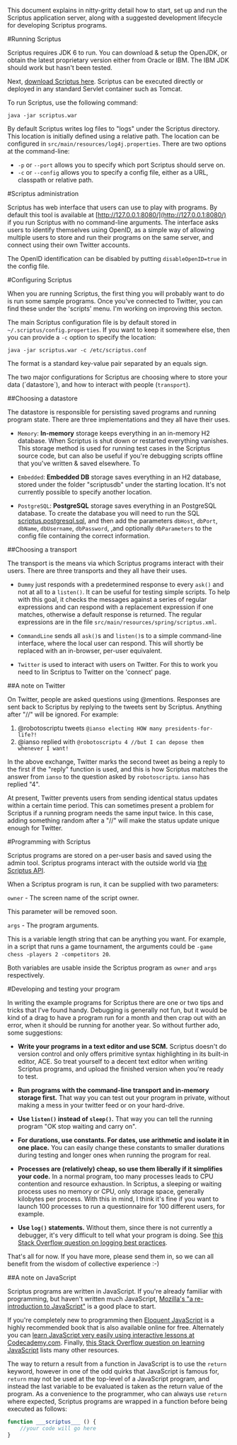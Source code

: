This document explains in nitty-gritty detail how to start, set up and run the Scriptus application server, along with a suggested development lifecycle for developing Scriptus programs.

#Running Scriptus

Scriptus requires JDK 6 to run. You can download & setup the OpenJDK, or obtain the latest proprietary version either from Oracle or IBM. The IBM JDK should work but hasn't been tested.

Next, [download Scriptus here](http://iansopublic.s3.amazonaws.com/scriptus.war). Scriptus can be executed directly or deployed in any standard Servlet container such as Tomcat.

To run Scriptus, use the following command:

`java -jar scriptus.war`

By default Scriptus writes log files to "logs" under the Scriptus directory. This location is initially defined using a relative path. The location can be configured in `src/main/resources/log4j.properties`. There are two options at the command-line:

 *   `-p` or `--port` allows you to specify which port Scriptus should serve on. 
 *   `-c` or `--config` allows you to specify a config file, either as a URL, classpath or relative path.
 
#Scriptus administration

Scriptus has web interface that users can use to play with programs. By default this tool is available at [http://127.0.0.1:8080/](http://127.0.0.1:8080/) if you run Scriptus with no command-line arguments. The interface asks users to identify themselves using OpenID, as a simple way of allowing multiple users to store and run their programs on the same server, and connect using their own Twitter accounts.

The OpenID identification can be disabled by putting `disableOpenID=true` in the config file.

#Configuring Scriptus

When you are running Scriptus, the first thing you will probably want to do is run some sample programs. Once you've connected to Twitter, you can find these under the 'scripts' menu. I'm working on improving this secton.

The main Scriptus configuration file is by default stored in `~/.scriptus/config.properties`. If you want to keep it somewhere else, then you can provide a `-c` option to specify the location:

`java -jar scriptus.war -c /etc/scriptus.conf`

The format is a standard key-value pair separated by an equals sign.

The two major configurations for Scriptus are choosing where to store your data (´datastore´), and how to interact with people (`transport`).

##Choosing a datastore

The datastore is responsible for persisting saved programs and running program state. There are three implementations and they all have their uses.

 *   `Memory`: **In-memory** storage keeps everything in an in-memory H2 database. When Scriptus is shut down or restarted everything vanishes.
This storage method is used for running test cases in the Scriptus source code, but can also be useful if you're debugging scripts offline that you've written & saved elsewhere. To

 *   `Embedded`: **Embedded DB** storage saves everything in an H2 database, stored under the folder "scriptusdb" under the starting location. It's not currently possible to specify another location.

 *   `PostgreSQL`: **PostgreSQL** storage saves everything in an PostgreSQL database. To create the database you will need to run the SQL [scriptus.postgresql.sql](https://github.com/ianso/scriptus/blob/master/src/main/resources/sql/scriptus.postgresql.sql), and then add the parameters `dbHost`, `dbPort`, `dbName`, `dbUsername`, `dbPassword`, ,and optionally `dbParameters` to the config file containing the correct information.
 
##Choosing a transport

The transport is the means via which Scriptus programs interact with their users. There are three transports and they all have their uses.

 *   `Dummy` just responds with a predetermined response to every `ask()` and not at all to a `listen()`.
It can be useful for testing simple scripts. To help with this goal, it checks the messages against a series of regular expressions and can respond with a replacement expression if one matches, otherwise a default response is returned. The regular expressions are in the file `src/main/resources/spring/scriptus.xml`.

 *   `CommandLine` sends all `ask()`s and `listen()`s to a simple command-line interface, where the local user can respond. This will shortly be replaced with an in-browser, per-user equivalent.
 
 *   `Twitter` is used to interact with users on Twitter. For this to work you need to lin Scriptus to Twitter on the 'connect' page.

##A note on Twitter

On Twitter, people are asked questions using @mentions. Responses are sent back to Scriptus by replying to the tweets sent by Scriptus. Anything after "//" will be ignored. For example:

1. @robotoscriptu tweets `@ianso electing HOW many presidents-for-life?!`
2. @ianso replied with `@robotoscriptu 4 //but I can depose them whenever I want!`

In the above exchange, Twitter marks the second tweet as being a reply to the first if the "reply" function is used, and this is how Scriptus matches the answer from `ianso` to the question asked by `robotoscriptu`. `ianso` has replied "4".

At present, Twitter prevents users from sending identical status updates within a certain time period. This can sometimes present a problem for Scriptus if a running program needs the same input twice. In this case, adding something random after a "//" will make the status update unique enough for Twitter.

#Programming with Scriptus

Scriptus programs are stored on a per-user basis and saved using the admin tool. Scriptus programs interact with the outside world via [the Scriptus API](https://github.com/ianso/scriptus/tree/master/docs/api.md).

When a Scriptus program is run, it can be supplied with two parameters:

`owner` - The screen name of the script owner. 
 
This parameter will be removed soon.

`args` - The program arguments.
 
This is a variable length string that can be anything you want. For example, in a script that runs a game tournament, the arguments could be `-game chess -players 2 -competitors 20`.
 
Both variables are usable inside the Scriptus program as `owner` and `args` respectively.

#Developing and testing your program

In writing the example programs for Scriptus there are one or two tips and tricks that I've found handy. Debugging is generally not fun, but it would be kind of a drag to have a program run for a month and then crap out with an error, when it should be running for another year. So without further ado, some suggestions:

 *  **Write your programs in a text editor and use SCM.** Scriptus doesn't do version control and only offers primitive syntax highlighting in its built-in editor, ACE. So treat yourself to a decent text editor when writing Scriptus programs, and upload the finished version when you're ready to test.

 *  **Run programs with the command-line transport and in-memory storage first.** That way you can test out your program in private, without making a mess in your twitter feed or on your hard-drive.
 
 *  **Use `listen()` instead of `sleep()`.** That way you can tell the running program "OK stop waiting and carry on".

 * **For durations, use constants. For dates, use arithmetic and isolate it in one place.** You can easily change these constants to smaller durations during testing and longer ones when running the program for real.
 
 * **Processes are (relatively) cheap, so use them liberally if it simplifies your code.** In a normal program, too many processes leads to CPU contention and resource exhaustion. In Scriptus, a sleeping or waiting process uses no memory or CPU, only storage space, generally kilobytes per process. With this in mind, I think it's fine if you want to launch 100 processes to run a questionnaire for 100 different users, for example.
 
 * **Use `log()` statements.** Without them, since there is not currently a debugger, it's very difficult to tell what your program is doing. See [this Stack Overflow question on logging best practices](http://stackoverflow.com/questions/270651/what-guidelines-do-you-adhere-to-for-writing-good-logging-statements).

That's all for now. If you have more, please send them in, so we can all benefit from the wisdom of collective experience :-)

##A note on JavaScript

Scriptus programs are written in JavaScript. If you're already familiar with programming, but haven't written much JavaScript, [Mozilla's "a re-introduction to JavaScript"](https://developer.mozilla.org/en/A_re-introduction_to_JavaScript) is a good place to start.

If you're completely new to programming then [Eloquent JavaScript](http://eloquentJavaScript.net/) is a highly recommended book that is also available online for free. Alternately you can [learn JavaScript very easily using interactive lessons at Codecademy.com](http://www.codecademy.com/). Finally, [this Stack Overflow question on learning JavaScript](http://stackoverflow.com/questions/11246/best-resources-to-learn-JavaScript) lists many other resources.

The way to return a result from a function in JavaScript is to use the `return` keyword, however in one of the odd quirks that JavaScript is famous for, `return` may not be used at the top-level of a JavaScript program, and instead the last variable to be evaluated is taken as the return value of the program. As a convenience to the programmer, who can always use `return` where expected, Scriptus programs are wrapped in a function before being executed as follows:

```JavaScript
function ___scriptus___ () {
	//your code will go here
}
```



